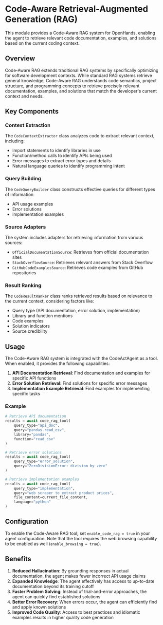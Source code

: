 # Code-Aware Retrieval-Augmented Generation (RAG)

This module provides a Code-Aware RAG system for OpenHands, enabling the agent to retrieve relevant code documentation, examples, and solutions based on the current coding context.

## Overview

Code-Aware RAG extends traditional RAG systems by specifically optimizing for software development contexts. While standard RAG systems retrieve general knowledge, Code-Aware RAG understands code semantics, project structure, and programming concepts to retrieve precisely relevant documentation, examples, and solutions that match the developer's current context and needs.

## Key Components

### Context Extraction

The `CodeContextExtractor` class analyzes code to extract relevant context, including:
- Import statements to identify libraries in use
- Function/method calls to identify APIs being used
- Error messages to extract error types and details
- Natural language queries to identify programming intent

### Query Building

The `CodeQueryBuilder` class constructs effective queries for different types of information:
- API usage examples
- Error solutions
- Implementation examples

### Source Adapters

The system includes adapters for retrieving information from various sources:
- `OfficialDocumentationSource`: Retrieves from official documentation sites
- `StackOverflowSource`: Retrieves relevant answers from Stack Overflow
- `GitHubCodeExamplesSource`: Retrieves code examples from GitHub repositories

### Result Ranking

The `CodeResultRanker` class ranks retrieved results based on relevance to the current context, considering factors like:
- Query type (API documentation, error solution, implementation)
- Library and function mentions
- Code examples
- Solution indicators
- Source credibility

## Usage

The Code-Aware RAG system is integrated with the CodeActAgent as a tool. When enabled, it provides the following capabilities:

1. **API Documentation Retrieval**: Find documentation and examples for specific API functions
2. **Error Solution Retrieval**: Find solutions for specific error messages
3. **Implementation Example Retrieval**: Find examples for implementing specific tasks

### Example

```python
# Retrieve API documentation
results = await code_rag_tool(
    query_type="api_doc",
    query="pandas.read_csv",
    library="pandas",
    function="read_csv"
)

# Retrieve error solutions
results = await code_rag_tool(
    query_type="error_solution",
    query="ZeroDivisionError: division by zero"
)

# Retrieve implementation examples
results = await code_rag_tool(
    query_type="implementation",
    query="web scraper to extract product prices",
    file_content=current_file_content,
    language="python"
)
```

## Configuration

To enable the Code-Aware RAG tool, set `enable_code_rag = true` in your agent configuration. Note that the tool requires the web browsing capability to be enabled as well (`enable_browsing = true`).

## Benefits

1. **Reduced Hallucination**: By grounding responses in actual documentation, the agent makes fewer incorrect API usage claims
2. **Expanded Knowledge**: The agent effectively has access to up-to-date documentation beyond its training cutoff
3. **Faster Problem Solving**: Instead of trial-and-error approaches, the agent can quickly find established solutions
4. **Better Error Recovery**: When errors occur, the agent can efficiently find and apply known solutions
5. **Improved Code Quality**: Access to best practices and idiomatic examples results in higher quality code generation
